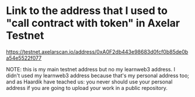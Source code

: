 # Link to the address that I used to "call contract with token" in Axelar Testnet

https://testnet.axelarscan.io/address/0xA0F2db443e98683d0fcf0b85de0ba54e5522f077

NOTE: this is my main testnet address but no my learnweb3 address. I didn't used my learnweb3 address because that's my personal address too; and as Haardik have teached us: you never should use your personal address if you are going to upload your work in a public repository.

